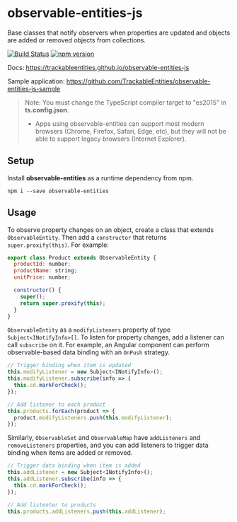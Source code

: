 # observable-entities-js

Base classes that notify observers when properties are updated and objects are added or removed objects from collections.

[![Build Status](https://travis-ci.org/TrackableEntities/observable-entities-js.svg?branch=master)](https://travis-ci.org/TrackableEntities/observable-entities)
[![npm version](https://badge.fury.io/js/observable-entities.svg)](https://badge.fury.io/js/observable-entities)

Docs: <https://trackableentities.github.io/observable-entities-js>

Sample application: <https://github.com/TrackableEntities/observable-entities-js-sample>

> Note: You must change the TypeScript compiler target to "es2015" in **ts.config.json**.
> - Apps using observable-entities can support most modern browsers (Chrome, Firefox, Safari, Edge, etc), but they will not be able to support legacy browsers (Internet Explorer).

## Setup

Install **observable-entities** as a runtime dependency from npm.

```
npm i --save observable-entities
```

## Usage

To observe property changes on an object, create a class that extends `ObservableEntity`. Then add a `constructor` that returns `super.proxify(this)`.  For example:

```js
export class Product extends ObservableEntity {
  productId: number;
  productName: string;
  unitPrice: number;

  constructor() {
    super();
    return super.proxify(this);
  }
}
```

`ObservableEntity` as a `modifyListeners` property of type `Subject<INotifyInfo>[]`.  To listen for property changes, add a listener can call `subscribe` on it.  For example, an Angular component can perform observable-based data binding with an `OnPush` strategy.

```js
// Trigger binding when item is updated
this.modifyListener = new Subject<INotifyInfo>();
this.modifyListener.subscribe(info => {
  this.cd.markForCheck();
});

// Add listener to each product
this.products.forEach(product => {
  product.modifyListeners.push(this.modifyListener);
});
```

Similarly, `ObservableSet` and `ObservableMap` have `addListeners` and `removeListeners` properties, and you can add listeners to trigger data binding when items are added or removed.

```js
// Trigger data binding when item is added
this.addListener = new Subject<INotifyInfo>();
this.addListener.subscribe(info => {
  this.cd.markForCheck();
});

// Add listenter to products
this.products.addListeners.push(this.addListener);
```
